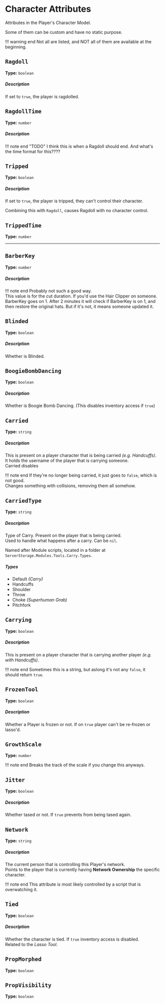 # Character Attributes
Attributes in the Player's Character Model.

Some of them can be custom and have no static purpose.

!!! warning end
    Not all are listed, and NOT all of them are available at the beginning.


## `Ragdoll`
**Type:** `boolean`

##### Description
If set to ``true``, the player is ragdolled.


## `RagdollTime`
**Type:** `number`

##### Description
!!! note end "TODO"
    I think this is when a Ragdoll should end. And what's the time format for this????

## `Tripped`
**Type:** `boolean`

##### Description
If set to ``true``, the player is tripped, they can't control their character.

Combining this with ``Ragdoll``, causes Ragdoll with no character control.

## `TrippedTime`
**Type:** `number`


<hr></hr>


## `BarberKey`
**Type:** `number`
##### Description
!!! note end
    Probably not such a good way.<br>
    This value is for the cut duration. If you'd use the Hair Clipper on someone. BarberKey goes on 1. After 2 minutes it will check if BarberKey is on 1, and then restore the original hats. But if it's not, it means someone updated it.


## `Blinded`
**Type:** `boolean`
##### Description
Whether is Blinded.


## `BoogieBombDancing`
**Type:** `boolean`
##### Description
Whether is Boogie Bomb Dancing. (This disables inventory access if ``true``)


## `Carried`
**Type:** `string`
##### Description
This is present on a player character that is being carried *(e.g. Handcuffs)*. It holds the username of the player that is carrying someone.<br>
Carried disables 


!!! note end
    If they're no longer being carried, it just goes to ``false``, which is not good.<br>
    Changes something with collisions, removing them all somehow.


## `CarriedType`
**Type:** `string`
##### Description
Type of Carry. Present on the player that is being carried.<br>
Used to handle what happens after a carry. Can be ``nil``.

Named after Module scripts, located in a folder at ``ServerStorage.Modules.Tools.Carry.Types``.

##### Types
* Default *(Carry)*
* Handcuffs
* Shoulder
* Throw
* Choke *(Superhuman Grab)*
* Pitchfork


## `Carrying`
**Type:** `boolean`
##### Description
This is present on a player character that is carrying another player *(e.g. with Handcuffs)*.

!!! note end
    Sometimes this is a string, but aslong it's not any ``false``, it should return ``true``.


## `FrozenTool`
**Type:** `boolean`
##### Description
Whether a Player is frozen or not. If on ``true`` player can't be re-frozen or lasso'd.


## `GrowthScale`
**Type:** `number`

!!! note end
    Breaks the track of the scale if you change this anyways.



## `Jitter`
**Type:** `boolean`
##### Description
Whether tased or not. If ``true`` prevents from being tased again.



## `Network`
**Type:** `string`
##### Description
The current person that is controlling this Player's network.<br>
Points to the player that is currently having **Network Ownership** the specific character.

!!! note end
    This attribute is most likely controlled by a script that is overwatching it.


## `Tied`
**Type:** `boolean`
##### Description
Whether the character is tied. If ``true`` inventory access is disabled.<br>
Related to the *Lasso Tool*.


## `PropMorphed`
**Type:** `boolean`

## `PropVisibility`
**Type:** `boolean`